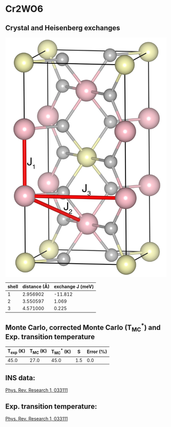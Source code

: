 # Cr2WO6

## Crystal and Heisenberg exchanges

![Cr2WO6 Structure](Cr2WO6.jpg)


| shell    | distance (A&#778;) | exchange J (meV) |
|----------|--------------|------------------|
| 1        | 2.956902     | -11.812          |
| 2        | 3.550597     | 1.069            |
| 3        | 4.571000     | 0.225            |


## Monte Carlo, corrected Monte Carlo (T<sub>MC</sub><sup>*</sup>) and Exp. transition temperature

| T<sub>exp</sub> (K) | T<sub>MC</sub> (K) | T<sub>MC</sub><sup>*</sup> (K) | S   | Error (%) |
|----------------------|--------------------|--------------------------------|-----|-----------|
| 45.0                   | 27.0                 | 45.0                           | 1.5 | 0.0       |


## INS data:
[Phys. Rev. Research 1, 033111](https://journals.aps.org/prresearch/abstract/10.1103/PhysRevResearch.1.033111)


## Exp. transition temperature:
[Phys. Rev. Research 1, 033111](https://journals.aps.org/prresearch/abstract/10.1103/PhysRevResearch.1.033111)
